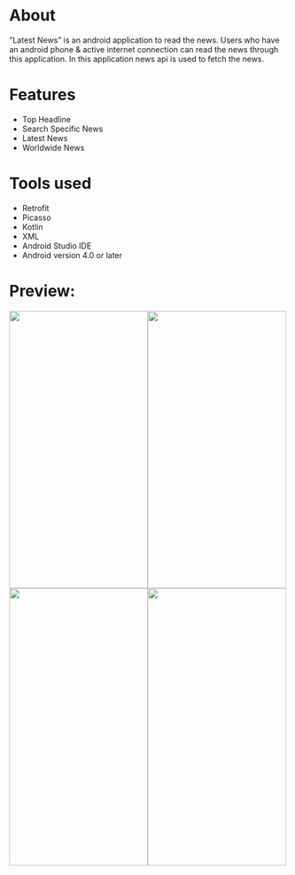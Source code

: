 # About
“Latest News” is an android application to read the news. Users who have an android phone & active internet connection can read the news through this application. In this application news api is used to fetch the news.

# Features
- Top Headline
- Search Specific News
- Latest News
- Worldwide News

# Tools used
- Retrofit
- Picasso
- Kotlin
- XML
- Android Studio IDE
- Android version 4.0 or later
   
# Preview:
<img src="https://user-images.githubusercontent.com/76728433/125676475-72e8588b-24af-4007-b00e-ad0c195629f8.jpg" width="250px" height="500px"><img src="https://user-images.githubusercontent.com/76728433/125676511-cdc725cb-d45d-4ea9-98fe-06b6703c18ac.jpg" width="250px" height="500px"><img src="https://user-images.githubusercontent.com/76728433/125676502-372e4b3f-2cc6-4128-8019-521c9d223b91.jpg" width="250px" height="500px"><img src="https://user-images.githubusercontent.com/76728433/125676466-e302b7bc-88ca-4f0b-9c3a-eacef490d58d.jpg" width="250px" height="500px">
